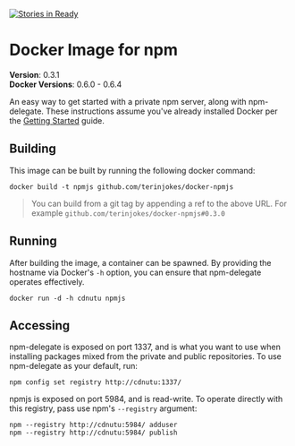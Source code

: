 [![Stories in Ready](https://badge.waffle.io/terinjokes/docker-npmjs.png?label=ready)](https://waffle.io/terinjokes/docker-npmjs)

# Docker Image for npm
**Version**: 0.3.1  
**Docker Versions**: 0.6.0 - 0.6.4

An easy way to get started with a private npm server, along with npm-delegate.
These instructions assume you've already installed Docker per the [Getting Started](http://www.docker.io/gettingstarted/) guide.

## Building

This image can be built by running the following docker command:

```
docker build -t npmjs github.com/terinjokes/docker-npmjs
```

> You can build from a git tag by appending a ref to the above URL.
> For example `github.com/terinjokes/docker-npmjs#0.3.0`

## Running

After building the image, a container can be spawned.
By providing the hostname via Docker's `-h` option, you can ensure that npm-delegate operates effectively.

```
docker run -d -h cdnutu npmjs
```

## Accessing
npm-delegate is exposed on port 1337, and is what you want to use when installing packages mixed from the private and public repositories.
To use npm-delegate as your default, run:

```
npm config set registry http://cdnutu:1337/
```

npmjs is exposed on port 5984, and is read-write.
To operate directly with this registry, pass use npm's `--registry` argument:

```
npm --registry http://cdnutu:5984/ adduser
npm --registry http://cdnutu:5984/ publish
```
